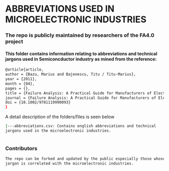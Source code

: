 # ABBREVIATIONS USED IN MICROELECTRONIC INDUSTRIES

### The repo is publicly maintained by researchers of the FA4.0 project
#### This folder contains information relating to abbreviations and technical jargons used in Semiconcductor industry as mined from the reference:

```bash
@article{article,
author = {Bazu, Marius and Bajenescu, Titu / Titu-Marius},
year = {2011},
month = {04},
pages = {},
title = {Failure Analysis: A Practical Guide for Manufacturers of Electronic Components and Systems},
journal = {Failure Analysis: A Practical Guide for Manufacturers of Electronic Components and Systems},
doi = {10.1002/9781119990093}
}
```
A detail description of the folders/files is seen below

```bash
|---abbreviations.csv: Contains english abbreviations and technical 
jargons used in the microelectronic industries.
	
```

### Contributors
```bash
The repo can be forked and updated by the public especially those whose domain 
jargon is correlated with the microelectronic industries.
	
```
